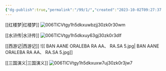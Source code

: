 ```yaml
---
{"dg-publish":true,"permalink":"/99/1/","created":"2023-10-02T09:27:37.193+08:00","updated":"2025-01-27T14:28:25.728+08:00"}
---
```


[[红楼梦\|红楼梦]]
![006TlCVtgy1h5dkxuwbzjj30zk0r30wm](http://pyimg.eatbetter.cn//2/2024/06/13/5612772716999351603-2.jpg)

[[水浒传\|水浒传]]
![006TlCVtgy1h5dkxuy63gj30zk0r3dlf](http://pyimg.eatbetter.cn//2/2024/06/13/5612772717259397521-2.jpg)

[[西游记\|西游记]]
![[ BAN AANE ORALEBA RA AA、 RA.SA 5.jpg\| BAN AANE ORALEBA RA AA、 RA.SA 5.jpg]]

[[三国演义\|三国演义]]
![006TlCVtgy1h5dkxuxw7uj30zk0r3jw7](http://pyimg.eatbetter.cn//2/2024/06/13/5612772717506861713-2.jpg)

